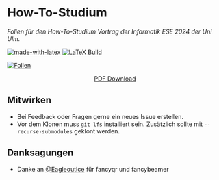 # How-To-Studium
_Folien für den How-To-Studium Vortrag der Informatik ESE 2024 der Uni Ulm._

[![made-with-latex](https://img.shields.io/badge/Made%20with-LaTeX-1f425f.svg)](https://www.latex-project.org/) [![LaTeX Build](https://github.com/FIN-Uni-Ulm/how-to-studium/actions/workflows/compile.yaml/badge.svg)](https://github.com/FIN-Uni-Ulm/how-to-studium/actions/workflows/compile.yaml) 

[![Folien](https://media.githubusercontent.com/media/FIN-Uni-Ulm/how-to-studium/refs/heads/build/out/slides_main_preview.png)](https://media.githubusercontent.com/media/FIN-Uni-Ulm/how-to-studium/refs/heads/build/out/slides_main.pdf)
<div align="center">

[PDF Download](https://media.githubusercontent.com/media/FIN-Uni-Ulm/how-to-studium/refs/heads/build/out/slides_main.pdf)

</div>

## Mitwirken
- Bei Feedback oder Fragen gerne ein neues Issue erstellen. 
- Vor dem Klonen muss ``git lfs`` installiert sein. Zusätzlich sollte mit ``--recurse-submodules`` geklont werden. 

## Danksagungen
- Danke an [@EagleoutIce](https://github.com/EagleoutIce) für fancyqr und fancybeamer 